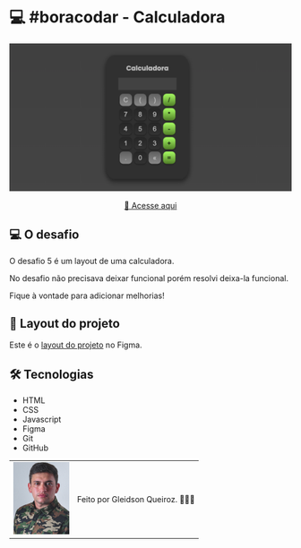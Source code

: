 # 💻 #boracodar - Calculadora

<img src="./assets/img-projeto.png" alt="Imagem do projeto" />

<div align="center">

[🚀 Acesse aqui](https://calculadora-queiroz.netlify.app)

</div>

## 💻 O desafio

O desafio 5 é um layout de uma calculadora.

No desafio não precisava deixar funcional porém resolvi deixa-la funcional.

Fique à vontade para adicionar melhorias!

## 🎨 Layout do projeto

Este é o <a href="https://www.figma.com/community/file/1202607074523509182">layout do projeto</a> no Figma.

## 🛠 Tecnologias

- HTML
- CSS
- Javascript
- Figma
- Git
- GitHub

<table>
  <tr>
    <td>
     <img src="./assets/avatar-gleidsonqueiroz.png" alt="Avatar do programador" width="100px"/>
    </td>
    <td>
      Feito por Gleidson Queiroz.</a> 🙋🏼‍♂️
    </td>
  </tr>
</table>
